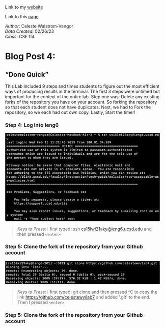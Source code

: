 Link to my [website](https://github.com/celestewv)

Link to this [page](https://celestewv.github.io/cse15l-lab-reports/LabReport3.html)


*Author:* Celeste Walstrom-Vangor 
<br> *Data Created:* 02/26/23 
<br> *Class:* CSE 15L 


# Blog Post 4:

## “Done Quick”

This Lab included 9 steps and times students to figure out the most efficient ways of producing results in the terminal.
The first 3 steps were untimed but important for the context of the entire lab. Step one was: Delete any existing
forks of the repository you have on your account. So forking the repository so that each student does not have duplicates.
Next, we had to Fork the repository, so we each had out own copy. Lastly, Start the timer!


### Step 4: Log into ieng6

![Image](logintoIENG6.png)

> *Keys to Press:* I first typed: ssh cs15lwi21aky@ieng6.ucsd.edu and then pressed ```<enter>```



### Step 5: Clone the fork of the repository from your Github account

![Image](gitClone.png)


> *Keys to Press:*
> I first typed: git clone and then pressed ^C to copy the link https://github.com/celestewv/lab7 and added '.git' to the end. Then I pressed ```<enter>```
 
 
### Step 5: Clone the fork of the repository from your Github account


 







 



